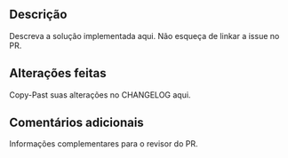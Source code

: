 ## Descrição 

Descreva a solução implementada aqui. Não esqueça de linkar a issue no PR.

## Alterações feitas

Copy-Past suas alterações no CHANGELOG aqui.

## Comentários adicionais

Informações complementares para o revisor do PR.
